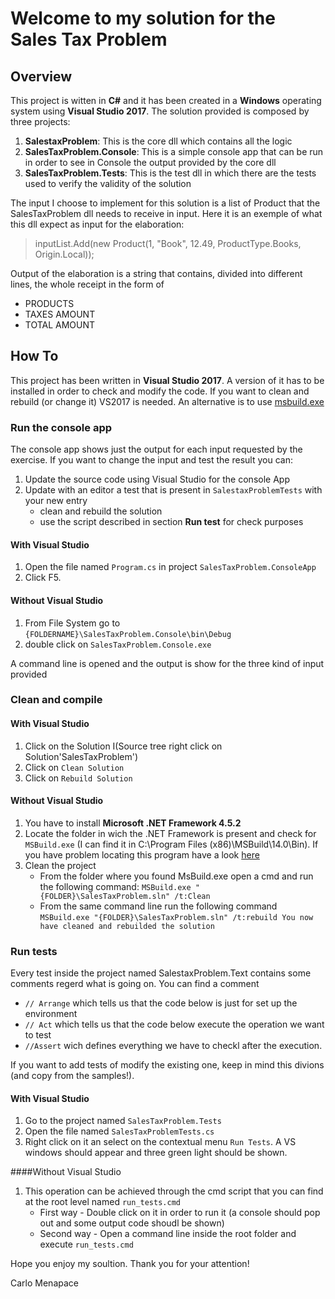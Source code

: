 # Welcome to my solution for the Sales Tax Problem

## Overview

This project is witten in **C#** and it has been created in a **Windows** operating system using **Visual Studio 2017**.
The solution provided is composed by three projects:

1. **SalestaxProblem**: This is the core dll which contains all the logic
2. **SalesTaxProblem.Console**: This is a simple console app that can be run in order to see in Console the output provided by the core dll
3. **SalesTaxProblem.Tests**: This is the test dll in which there are the tests used to verify the validity of the solution

The input I choose to implement for this solution is a list of Product that the SalesTaxProblem dll needs to receive in input.
Here it is an exemple of what this dll expect as input for the elaboration:

>  inputList.Add(new Product(1, "Book", 12.49, ProductType.Books, Origin.Local));


Output of the elaboration is a string that contains, divided into different lines, the whole receipt in the form of

* PRODUCTS
* TAXES AMOUNT
* TOTAL AMOUNT

## How To

This project has been written in **Visual Studio 2017**. 
A version of it has to be installed in order to check and modify the code.
If you want to clean and rebuild (or change it) VS2017 is needed. An alternative is to use [msbuild.exe](https://msdn.microsoft.com/it-it/library/dd393574.aspx)

### Run the console app 

The console app shows just the output for each input requested by the exercise.
If you want to change the input and test the result you can:

1. Update the source code using Visual Studio for the console App
2. Update with an editor a test that is present in `SalestaxProblemTests` with your new entry 
	* clean and rebuild the solution
	* use the script described in section **Run test** for check purposes

#### With Visual Studio

1. Open the file named `Program.cs` in project `SalesTaxProblem.ConsoleApp`
2. Click F5. 

#### Without Visual Studio

1. From File System go to `{FOLDERNAME}\SalesTaxProblem.Console\bin\Debug`
2. double click on `SalesTaxProblem.Console.exe`

A command line is opened and the output is show for the three kind of input provided

### Clean and compile 

#### With Visual Studio

1. Click on the Solution I(Source tree right click on Solution'SalesTaxProblem')
2. Click on `Clean Solution`
3. Click on `Rebuild Solution`

#### Without Visual Studio

1. You have to install **Microsoft .NET Framework 4.5.2**
2. Locate the folder in wich the .NET Framework is present and check for `MSBuild.exe` (I can find it in C:\Program Files (x86)\MSBuild\14.0\Bin). If you have problem locating this program have a look [here](https://social.msdn.microsoft.com/Forums/windowsapps/en-US/23a7dc5d-c337-4eed-8af4-c016def5516e/location-of-msbuildexe?forum=msbuild)
3. Clean the project
	* From the folder where you found MsBuild.exe open a cmd and run the following command: `MSBuild.exe "{FOLDER}\SalesTaxProblem.sln" /t:Clean`
	* From the same command line run the following command `MSBuild.exe "{FOLDER}\SalesTaxProblem.sln" /t:rebuild
	You now have cleaned and rebuilded the solution`

### Run tests

Every test inside the project named SalestaxProblem.Text contains some comments regerd what is going on.
You can find a comment
* `// Arrange` which tells us that the code below is just for set up the environment
* `// Act` which tells us that the code below execute the operation we want to test
* `//Assert` wich defines everything we have to checkl after the execution.

If you want to add tests of modify the existing one, keep in mind this divions (and copy from the samples!).

#### With Visual Studio

1. Go to the project named `SalesTaxProblem.Tests`
2. Open the file named `SalesTaxProblemTests.cs`
3. Right click on it an select on the contextual menu `Run Tests`. A VS windows should appear and three green light should be shown.

####Without Visual Studio

1. This operation can be achieved through the cmd script that you can find at the root level named `run_tests.cmd`
	*  First way - Double click on it in order to run it (a console should pop out and some output code shoudl be shown)
	* Second way - Open a command line inside the root folder and execute `run_tests.cmd`


Hope you enjoy my soultion. Thank you for your attention!

Carlo Menapace





